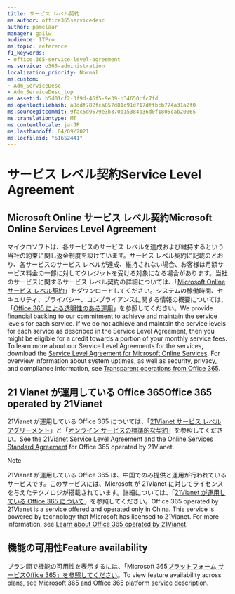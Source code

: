```yaml
---
title: サービス レベル契約
ms.author: office365servicedesc
author: pamelaar
manager: gailw
audience: ITPro
ms.topic: reference
f1_keywords:
- office-365-service-level-agreement
ms.service: o365-administration
localization_priority: Normal
ms.custom:
- Adm_ServiceDesc
- Adm_ServiceDesc_top
ms.assetid: b5d01cf2-3f9d-46f5-9e39-b34650cfc7fd
ms.openlocfilehash: a8ddf782fca857d81c91d717dffbcb774a31a2f0
ms.sourcegitcommit: 9fac5d9579e3b370b15384b36d0f1805cab20065
ms.translationtype: MT
ms.contentlocale: ja-JP
ms.lasthandoff: 04/09/2021
ms.locfileid: "51652441"
---
```

# <a name="service-level-agreement"></a><span data-ttu-id="64919-102">サービス レベル契約</span><span class="sxs-lookup"><span data-stu-id="64919-102">Service Level Agreement</span></span>

## <a name="microsoft-online-services-level-agreement"></a><span data-ttu-id="64919-103">Microsoft Online サービス レベル契約</span><span class="sxs-lookup"><span data-stu-id="64919-103">Microsoft Online Services Level Agreement</span></span>

<span data-ttu-id="64919-p101">マイクロソフトは、各サービスのサービス レベルを達成および維持するという当社の約束に関し返金制度を設けています。サービス レベル契約に記載のとおり、各サービスのサービス レベルが達成、維持されない場合、お客様は月額サービス料金の一部に対してクレジットを受ける対象になる場合があります。当社のサービスに関するサービス レベル契約の詳細については、「[Microsoft Online サービス レベル契約](https://go.microsoft.com/fwlink/?linkid=272026)」をダウンロードしてください。システムの稼働時間、セキュリティ、プライバシー、コンプライアンスに関する情報の概要については、「[Office 365 による透明性のある運用](./service-health-and-continuity.md)」を参照してください。</span><span class="sxs-lookup"><span data-stu-id="64919-p101">We provide financial backing to our commitment to achieve and maintain the service levels for each service. If we do not achieve and maintain the service levels for each service as described in the Service Level Agreement, then you might be eligible for a credit towards a portion of your monthly service fees. To learn more about our Service Level Agreements for the services, download the [Service Level Agreement for Microsoft Online Services](https://go.microsoft.com/fwlink/?linkid=272026). For overview information about system uptimes, as well as security, privacy, and compliance information, see [Transparent operations from Office 365](./service-health-and-continuity.md).</span></span>
  
## <a name="office-365-operated-by-21vianet"></a><span data-ttu-id="64919-108">21 Vianet が運用している Office 365</span><span class="sxs-lookup"><span data-stu-id="64919-108">Office 365 operated by 21Vianet</span></span>

<span data-ttu-id="64919-109">21Vianet が運用している Office 365 については、「[21Vianet サービス レベル アグリーメント](https://go.microsoft.com/fwlink/?linkid=846729)」と「[オンライン サービスの標準的な契約](https://go.microsoft.com/fwlink/?linkid=846730)」を参照してください。</span><span class="sxs-lookup"><span data-stu-id="64919-109">See the [21Vianet Service Level Agreement](https://go.microsoft.com/fwlink/?linkid=846729) and the [Online Services Standard Agreement](https://go.microsoft.com/fwlink/?linkid=846730) for Office 365 operated by 21Vianet.</span></span> 
  
> [!NOTE]
> <span data-ttu-id="64919-p102">21Vianet が運用している Office 365 は、中国でのみ提供と運用が行われているサービスです。このサービスには、Microsoft が 21Vianet に対してライセンスを与えたテクノロジが搭載されています。詳細については、「[21Vianet が運用している Office 365 について](/microsoft-365/admin/services-in-china/services-in-china?viewFallbackFrom=o365-worldwide)」を参照してください。</span><span class="sxs-lookup"><span data-stu-id="64919-p102">Office 365 operated by 21Vianet is a service offered and operated only in China. This service is powered by technology that Microsoft has licensed to 21Vianet. For more information, see [Learn about Office 365 operated by 21Vianet](/microsoft-365/admin/services-in-china/services-in-china?viewFallbackFrom=o365-worldwide).</span></span> 
  
## <a name="feature-availability"></a><span data-ttu-id="64919-113">機能の可用性</span><span class="sxs-lookup"><span data-stu-id="64919-113">Feature availability</span></span>

<span data-ttu-id="64919-114">プラン間で機能の可用性を表示するには、「Microsoft 365[プラットフォーム サービスOffice 365」を参照してください](office-365-platform-service-description.md)。</span><span class="sxs-lookup"><span data-stu-id="64919-114">To view feature availability across plans, see [Microsoft 365 and Office 365 platform service description](office-365-platform-service-description.md).</span></span>
